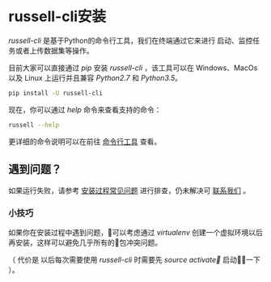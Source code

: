 
# russell-cli安装


*russell-cli* 是基于Python的命令行工具，我们在终端通过它来进行 启动、监控任务或者上传数据集等操作。

目前大家可以直接通过 *pip* 安装 *russell-cli* ，该工具可以在 Windows、MacOs 以及 Linux 上运行并且兼容 *Python2.7* 和 *Python3.5*。

```bash
pip install -U russell-cli
```

现在，你可以通过 *help* 命令来查看支持的命令：

```bash
russell --help
```

更详细的命令说明可以在前往 [命令行工具](/cli.md) 查看。

## 遇到问题？

如果运行失败，请参考 [安装过程常见问题](/faq/install.md) 进行排查，仍未解决可 [联系我们](/contact-us.md) 。

### 小技巧
如果你在安装过程中遇到问题，可以考虑通过 *virtualenv* 创建一个虚拟环境以后再安装，这样可以避免几乎所有的包冲突问题。

（ 代价是 以后每次需要使用 *russell-cli* 时需要先 *source activate* 启动一下 ）。





